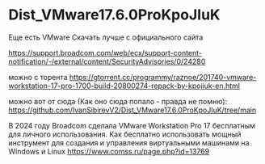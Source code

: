 # Dist_VMware17.6.0ProKpoJIuK

Еще есть VMware
Скачать лучше с официального сайта

https://support.broadcom.com/web/ecx/support-content-notification/-/external/content/SecurityAdvisories/0/24280

можно с торента https://gtorrent.cc/programmy/raznoe/201740-vmware-workstation-17-pro-1700-build-20800274-repack-by-kpojiuk-en.html

можно вот от сюда (Как оно сюда попало - правда не помню): https://github.com/IvanSibirevV2/Dist_VMware17.6.0ProKpoJIuK/tree/main

В 2024 году Broadcom сделала VMware Workstation Pro 17 бесплатным для личного использования. Как бесплатно использовать мощный инструмент для создания и управления виртуальными машинами на Windows и Linux https://www.comss.ru/page.php?id=13769
